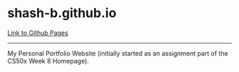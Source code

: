 # shash-b.github.io

[Link to Github Pages](https://shashwatb14.github.io)

---

My Personal Portfolio Website (initially started as an assignment part of the CS50x Week 8 Homepage).

